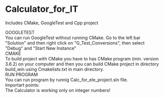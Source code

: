 # Calculator_for_IT
 Includes CMake, GoogleTest and Cpp project  
 
GOOGLETEST  
You can run GoogleTest without running CMake. Go to the left bar "Solution" and then right click on "G_Test_Conversions", then select "Debug" and "Start New Instance"  
CMAKE  
To build project with CMake you have to has CMake program (min. version 3.6.2) on your computer and then you can build CMake project in directory build_win using Cmakelists.txt in main directory.  
RUN PROGRAM  
You can run program by runnig Calc_for_ele_project.sln file.  
Importart points:  
The Calculator is working only on integer numbers!
